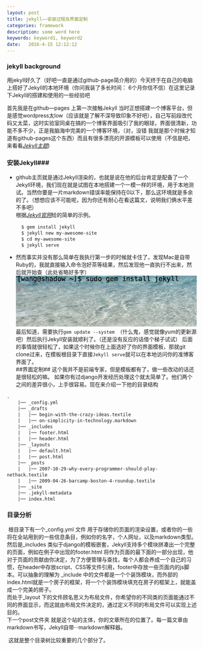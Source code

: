 ```yaml
---
layout: post
title: jekyll——安装过程及界面定制
categories: framework
description: some word here
keywords: keyword1, keyword2
date:   2016-4-15 12:12:12
---
```




### jekyll background

用jekyll好久了（好吧一直是通过github-page简介用的）今天终于在自己的电脑上搭好了Jekyll的本地环境（你问我装了多长时间： 6个月你信不信）在这里记录下Jekyll的搭建和使用的一些经验吧   

首先我是在github—pages 上第一次接触Jekyll 
当时正想搭建一个博客平台，但是感觉wordpress太low（应该就是了解不深导致印象不好吧），自己写前段改代码又太菜，这时实验室同桌在搞的一个博客界面吸引了我的眼球，界面很清新，功能不多不少，正是我脑海中完美的一个博客环境，（对，没错 我就是那个时候才知道有github-pages这个东西）而且有很多漂亮的开源模板可以使用（不信是吧，来看看[*Jekyll主题*](http://jekyllthemes.org/))   

### 安装Jekyll###
* github主页就是通过Jekyll渲染的，也就是说在他的后台肯定是配备了一个Jekyll环境，我们现在就是试图在本地搭建一个一模一样的环境，用于本地测试。当然你要是一片markdown错误率能保持在0以下，那么这环境就是多余的了。（想想应该不可能呢，因为你还有耐心在看这篇文，说明我们俩水平差不多吧）   
  根据[*Jekyll官网*](https://jekyllrb.com/)给的简单的示例。  
    <pre><code>  $ gem install jekyll
    $ jekyll new my-awesome-site
    $ cd my-awesome-site
    $ jekyll serve</code></pre>   
* 然而事实并没有那么简单在我执行第一步的时候就卡住了，发现Mac是自带Ruby的，我就直接输入命令泡好茶等结果，然后发现他一直执行不出来，然后就开始查（此处省略好多字）
  ![no_response](/image/gem_no_response.png)
  最后知道，需要执行`gem update --system `（什么鬼，感觉就像yum的更新源吧）然后执行Jekyll安装就顺利了。（还是没有反应的话借个梯子试试）
  后面的事情就很轻松了，如果这个时候你在上面选好了你的界面模板，那就git clone过来，在模板根目录下直接`Jekyll serve`就可以在本地访问你的准博客界面了。   
##界面定制##
这个我并不是前端专家，但是模板都有了，做一些改动的话还是很轻松的嘛。
如果你有过django开发经历处理这个就太简单了。他们两个之间的差异很小，上手很容易。现在来介绍一下他的目录结构   

<pre><code calss="html">.
    |── _config.yml
    |── _drafts
    |   |── begin-with-the-crazy-ideas.textile
    |   |── on-simplicity-in-technology.markdown
    |── _includes
    |   |── footer.html
    |   |── header.html
    |── _layouts
    |   |── default.html
    |   |── post.html
    |── _posts
    |   |── 2007-10-29-why-every-programmer-should-play-nethack.textile
    |   |── 2009-04-26-barcamp-boston-4-roundup.textile
    |── _site
    |── .jekyll-metadata
    |── index.html
</code></pre>

### 目录分析

​	根目录下有一个_config.yml 文件 用于存储你的页面的渲染设置，或者你的一些将在全站用到的一些信息条目，例如你的名字，个人网址，以及markdown类型。  
​	然后是_includes 类似于django的模板嵌套，Jekyll支持多个模块拼凑出一个完整的页面，例如在例子中出现的footer.html 将作为页面的最下面的一部分出现，他对于页面的贡献由你决定，为了方便管理与查找，每个人都会养成一个自己的习惯，在header中存放script、CSS等文件引用，footer中存放一些页面内的js脚本。可以抽象的理解为 _include 中的文件都是一个个装饰模块，而外部的index.html就是一个房子的框架，将一个个装饰模块填充在房子的框架上，就能盖成一个完美的房子。   
​	而处于_layout 下的文件顾名思义为布局文件，你希望你的不同类的页面能通过不同的界面显示，而这就由布局文件决定的，通过定义不同的布局文件可以实现上述目的。   
​	下一个post文件夹 就是这个站的主体，你的文章所在的位置了。每一篇文章由markdown书写，Jekyll自带···markdown解释器。

​	这就是整个目录树比较重要的几个部分了。

